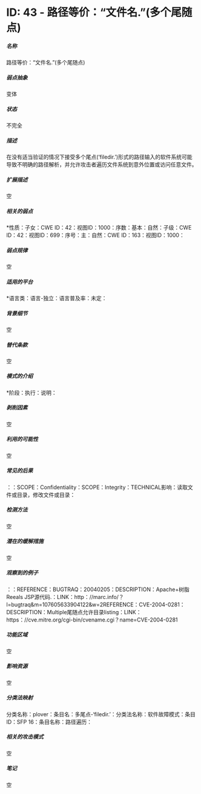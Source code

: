 # ID: 43 - 路径等价：“文件名.”(多个尾随点)
<h5>名称</h5>路径等价：“文件名.”(多个尾随点)
<h5>弱点抽象</h5>变体
<h5>状态</h5>不完全
<h5>描述</h5>在没有适当验证的情况下接受多个尾点(‘filedir.’)形式的路径输入的软件系统可能导致不明确的路径解析，并允许攻击者遍历文件系统到意外位置或访问任意文件。
<h5>扩展描述</h5>空
<h5>相关的弱点</h5>*性质：子女：CWE ID：42：视图ID：1000：序数：基本：自然：子级：CWE ID：42：视图ID：699：序号：主：自然：CWE ID：163：视图ID：1000：
<h5>弱点规律</h5>空
<h5>适用的平台</h5>*语言类：语言-独立：语言普及率：未定：
<h5>背景细节</h5>空
<h5>替代条款</h5>空
<h5>模式的介绍</h5>*阶段：执行：说明：
<h5>剥削因素</h5>空
<h5>利用的可能性</h5>空
<h5>常见的后果</h5>：：SCOPE：Confidentiality：SCOPE：Integrity：TECHNICAL影响：读取文件或目录，修改文件或目录：
<h5>检测方法</h5>空
<h5>潜在的缓解措施</h5>空
<h5>观察到的例子</h5>：：REFERENCE：BUGTRAQ：20040205：DESCRIPTION：Apache+树脂Reeals JSP源代码.：LINK：http：//marc.info/？l=bugtraq&m=107605633904122&w=2REFERENCE：CVE-2004-0281：DESCRIPTION：Multiple尾随点允许目录listing：LINK：https：//cve.mitre.org/cgi-bin/cvename.cgi？name=CVE-2004-0281
<h5>功能区域</h5>空
<h5>影响资源</h5>空
<h5>分类法映射</h5>分类名称：plover：条目名：多尾点-‘filedir.’：分类法名称：软件故障模式：条目ID：SFP 16：条目名称：路径遍历：
<h5>相关的攻击模式</h5>空
<h5>笔记</h5>空

